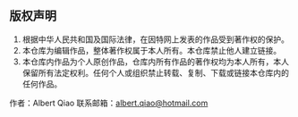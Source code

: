 ## 版权声明
1. 根据中华人民共和国及国际法律，在因特网上发表的作品受到著作权的保护。
2. 本仓库为编辑作品，整体著作权属于本人所有。本仓库禁止他人建立链接。
3. 本仓库内作品为个人原创作品，仓库内所有作品的著作权均为本人所有，本人保留所有法定权利。任何个人或组织禁止转载、复制、下载或链接本仓库内的任何作品。

作者：Albert Qiao 联系邮箱：albert.qiao@hotmail.com
